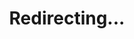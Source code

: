 ---
title: Redirecting...
layout: redirect
sitemap: false
permalink: /participants/Armenia
redirect_to: /participants/ARM/
---
